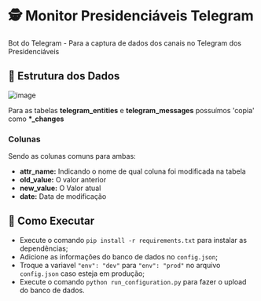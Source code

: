 # 🕵️ Monitor Presidenciáveis Telegram
Bot do Telegram - Para a captura de dados dos canais no Telegram dos Presidenciáveis

## 📝 Estrutura dos Dados
![image](https://user-images.githubusercontent.com/6977257/178580578-ced33dda-6617-4633-b268-8ec87fbf64c4.png)

Para as tabelas **telegram_entities** e **telegram_messages** possuímos  'copia' como **\*_changes**

### Colunas
Sendo as colunas comuns para ambas:

- **attr_name:** Indicando o nome de qual coluna foi modificada na tabela
- **old_value:** O valor anterior
- **new_value:** O Valor atual
- **date:** Data de modificação


## 🏃 Como Executar
- Execute o comando `pip install -r requirements.txt` para instalar as dependências;
- Adicione as informações do banco de dados no `config.json`;
- Troque a variavel `"env": "dev"` para `"env": "prod"` no arquivo `config.json` caso esteja em produção;
- Execute o comando `python run_configuration.py` para fazer o upload do banco de dados.
